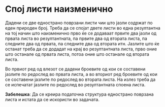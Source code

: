 # Спој листи наизменично

Дадени се две еднострано поврзани листи чии што јазли содржат по еден природен број. Треба да се спојат двете листи во
една резултантна на тој начин што наизменично прво ќе се додаваат првите два јазли од првата листа во резултантната, па
првите два од втората листа, па следните два од првата, па следните два од втората итн. Јазлите што ќе останат треба да
се додадат на крај во резултантната листа, прво оние што останале од првата листа, потоа оние што останале од втората
листа.

Во првиот ред од влезот се дадени броевите од кои се составени јазлите по редослед во првата листа, а во вториот ред
броевите од кои се составени јазлите по редослед во втората листа. На излез треба да се испечатат јазлите по редослед во
резултантната споена листа.

**Забелешка**: Да се креира податочна структура еднострано поврзана листа и истата да се искористи во задачата.